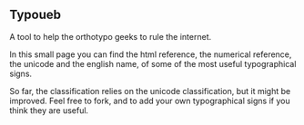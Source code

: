  ##  Typoueb

A tool to help the orthotypo geeks to rule the internet.

In this small page you can find the html reference, the numerical reference, the unicode and the english name, of some of the most useful typographical signs.

So far, the classification relies on the unicode classification, but it might be improved.
Feel free to fork, and to add your own typographical signs if you think they are useful.
